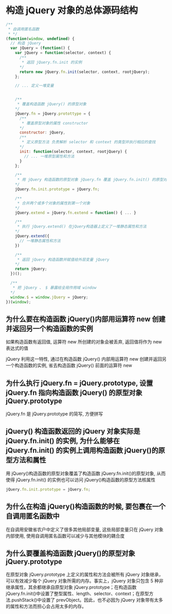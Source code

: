 # 构造 jQuery 对象的总体源码结构

```js
/**
 * 自调用匿名函数
 * */
(function(window, undefined) {
  // 构造 jQuery
  var jQuery = (function() {
    var jQuery = function(selector, context) {
      /**
       * 返回 jQuery.fn.init 的实例
      */
      return new jQuery.fn.init(selector, context, rootjQuery);
    };

    // ... 定义一堆变量


    /**
     * 覆盖构造函数 jQuery() 的原型对象
    */
    jQuery.fn = jQuery.protottype = {
      /**
       * 覆盖原型对象的属性 constructor
      */
      constructor: jQuery,
      /**
       * 定义原型方法 负责解析 selector 和 context 的类型并执行相应的查找
      */
      init: function(selector, context, rootjQuery) {
        // ... 一堆原型属性和方法
      }
    };

    /**
     * 用 jQuery 构造函数的原型对象 jQuery.fn 覆盖 jQuery.fn.init() 的原型对象
    */
    jQuery.fn.init.prototype = jQuery.fn;

    /**
     * 合并两个或多个对象的属性到第一个对象
    */
    jQuery.extend = jQuery.fn.extend = function() { ... }

    /**
     * 执行 jQuery.extend() 在jQuery构造器上定义了一堆静态属性和方法
    */
    jQuery.extend({
      // 一堆静态属性和方法
    })

    /**
     * 返回 jQuery 构造函数并赋值给外层变量 jQuery
    */
    return jQuery;
  })();

  /**
   * 把 jQuery 、 $ 暴露给全局作用域 window
  */
  window.$ = window.jQuery = jQuery;
})(window);
```

## 为什么要在构造函数 jQuery()内部用运算符 new 创建并返回另一个构造函数的实例

如果构造函数有返回值, 运算符 new 所创建的对象会被丢弃, 返回值将作为 new 表达式的值

jQuery 利用这一特性, 通过在构造函数 jQuery() 内部用运算符 new 创建并返回另一个构造函数的实例, 省去构造函数 jQuery() 前面的运算符 new

## 为什么执行 jQuery.fn = jQuery.prototype, 设置 jQuery.fn 指向构造函数 jQuery() 的原型对象 jQuery.prototype

jQuery.fn 是 jQuery.prototype 的简写, 方便拼写

## jQuery() 构造函数返回的 jQuery 对象实际是 jQuery.fn.init() 的实例, 为什么能够在 jQuery.fn.init() 的实例上调用构造函数 jQuery()的原型方法和属性

用 jQuery()构造函数的原型对象覆盖了构造函数 jQuery.fn.init()的原型对象, 从而使得 jQuery.fn.init() 的实例也可以访问 jQuery()构造函数的原型方法核属性

```js
jQuery.fn.init.prototype = jQuery.fn;
```

## 为什么在构造 jQuery()构造函数的时候, 要包裹在一个自调用匿名函数中

在自调用安徽省农户中定义了很多其他局部变量, 这些局部变量只在 jQuery 对象内部使用, 使用自调用匿名函数可以减少与其他模块的耦合度

## 为什么要覆盖构造函数 jQuery()的原型对象 jQuery.prototype

在原型对象 jQuery.prototype 上定义的属性和方法会被所有 jQuery 对象继承，可以有效减少每个 jQuery 对象所需的内存。事实上，jQuery 对象只包含 5 种非继承属性，其余都继承自原型对象 jQuery.prototype；在构造函数 jQuery.fn.init()中设置了整型属性、length、selector、context；在原型方法.pushStack()中设置了 prevObject。因此，也不必因为 jQuery 对象带有太多的属性和方法而担心会占用太多的内存。
